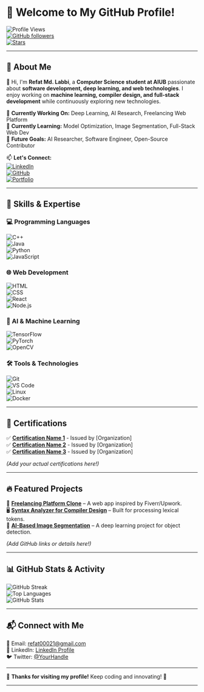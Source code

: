 # 👋 Welcome to My GitHub Profile!  

![Profile Views](https://komarev.com/ghpvc/?username=YOUR_GITHUB&label=Profile%20Views&color=blue&style=flat)  
[![GitHub followers](https://img.shields.io/github/followers/YOUR_GITHUB?logo=github)](https://github.com/YOUR_GITHUB?tab=followers)  
[![Stars](https://img.shields.io/github/stars/YOUR_GITHUB?affiliations=OWNER&logo=github)](https://github.com/YOUR_GITHUB?tab=repositories)  

---

## **🌟 About Me**  
👋 Hi, I'm **Refat Md. Labbi**, a **Computer Science student at AIUB** passionate about **software development, deep learning, and web technologies**. I enjoy working on **machine learning, compiler design, and full-stack development** while continuously exploring new technologies.  

🔭 **Currently Working On:** Deep Learning, AI Research, Freelancing Web Platform  
🌱 **Currently Learning:** Model Optimization, Image Segmentation, Full-Stack Web Dev  
🎯 **Future Goals:** AI Researcher, Software Engineer, Open-Source Contributor  

📫 **Let's Connect:**  
[![LinkedIn](https://img.shields.io/badge/LinkedIn-Refat%20Md.%20Labbi-blue?logo=linkedin)](YOUR_LINKEDIN_URL)  
[![GitHub](https://img.shields.io/badge/GitHub-Refat--Labbi-black?logo=github)](https://github.com/YOUR_GITHUB)  
[![Portfolio](https://img.shields.io/badge/Portfolio-MyWebsite-green?logo=google-chrome)](YOUR_PORTFOLIO_URL)  

---

## **🚀 Skills & Expertise**  
### **💻 Programming Languages**  
![C++](https://img.shields.io/badge/C++-00599C?logo=c%2B%2B&logoColor=white)  
![Java](https://img.shields.io/badge/Java-007396?logo=java&logoColor=white)  
![Python](https://img.shields.io/badge/Python-3776AB?logo=python&logoColor=white)  
![JavaScript](https://img.shields.io/badge/JavaScript-F7DF1E?logo=javascript&logoColor=black)  

### **🌐 Web Development**  
![HTML](https://img.shields.io/badge/HTML5-E34F26?logo=html5&logoColor=white)  
![CSS](https://img.shields.io/badge/CSS3-1572B6?logo=css3&logoColor=white)  
![React](https://img.shields.io/badge/React-61DAFB?logo=react&logoColor=black)  
![Node.js](https://img.shields.io/badge/Node.js-339933?logo=node.js&logoColor=white)  

### **🤖 AI & Machine Learning**  
![TensorFlow](https://img.shields.io/badge/TensorFlow-FF6F00?logo=tensorflow&logoColor=white)  
![PyTorch](https://img.shields.io/badge/PyTorch-EE4C2C?logo=pytorch&logoColor=white)  
![OpenCV](https://img.shields.io/badge/OpenCV-5C3EE8?logo=opencv&logoColor=white)  

### **🛠️ Tools & Technologies**  
![Git](https://img.shields.io/badge/Git-F05032?logo=git&logoColor=white)  
![VS Code](https://img.shields.io/badge/VS%20Code-007ACC?logo=visual-studio-code&logoColor=white)  
![Linux](https://img.shields.io/badge/Linux-FCC624?logo=linux&logoColor=black)  
![Docker](https://img.shields.io/badge/Docker-2496ED?logo=docker&logoColor=white)  

---

## **📜 Certifications**  
✅ **[Certification Name 1](#)** - Issued by [Organization]  
✅ **[Certification Name 2](#)** - Issued by [Organization]  
✅ **[Certification Name 3](#)** - Issued by [Organization]  

*(Add your actual certifications here!)*  

---

## **🔥 Featured Projects**  
🚀 **[Freelancing Platform Clone](#)** – A web app inspired by Fiverr/Upwork.  
🖥️ **[Syntax Analyzer for Compiler Design](#)** – Built for processing lexical tokens.  
🧠 **[AI-Based Image Segmentation](#)** – A deep learning project for object detection.  

*(Add GitHub links or details here!)*  

---

## **📊 GitHub Stats & Activity**  
![GitHub Streak](https://streak-stats.demolab.com?user=YOUR_GITHUB&theme=algolia&hide_border=true)  
![Top Languages](https://github-readme-stats.vercel.app/api/top-langs/?username=YOUR_GITHUB&layout=compact&theme=algolia&hide_border=true)  
![GitHub Stats](https://github-readme-stats.vercel.app/api?username=YOUR_GITHUB&show_icons=true&theme=algolia&hide_border=true)  

---

## **📬 Connect with Me**  
📧 Email: refat00021@gmail.com  
💼 LinkedIn: [LinkedIn Profile](www.linkedin.com/in/refatlabbi)  
🐦 Twitter: [@YourHandle]([#](https://x.com/Refat_21))  

---

🎉 **Thanks for visiting my profile!** Keep coding and innovating! 🚀  

---
